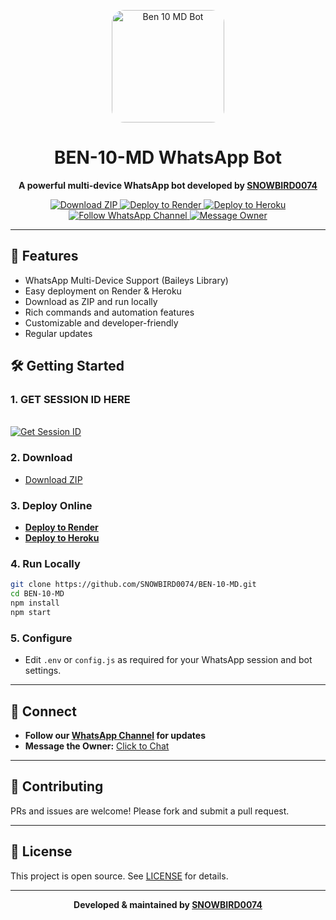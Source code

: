 <p align="center">
  <img src="https://files.catbox.moe/qw1f54.jpg" alt="Ben 10 MD Bot" width="180" style="border-radius: 20px;">
</p>

<h1 align="center">BEN-10-MD WhatsApp Bot</h1>
<p align="center">
  <b>A powerful multi-device WhatsApp bot developed by <a href="https://github.com/SNOWBIRD0074">SNOWBIRD0074</a></b>
</p>

<p align="center">
  <a href="https://github.com/SNOWBIRD0074/BEN-10-MD/archive/refs/heads/main.zip">
    <img src="https://img.shields.io/badge/Download%20ZIP-blue?logo=github&style=for-the-badge" alt="Download ZIP">
  </a>
  <a href="https://dashboard.render.com/deploy?repo=https://github.com/SNOWBIRD0074/BEN-10-MD">
    <img src="https://img.shields.io/badge/Deploy%20to%20Render-3C47E9?logo=render&logoColor=white&style=for-the-badge" alt="Deploy to Render">
  </a>
  <a href="https://heroku.com/deploy?template=https://github.com/SNOWBIRD0074/BEN-10-MD">
    <img src="https://img.shields.io/badge/Deploy%20to%20Heroku-430098?logo=heroku&logoColor=white&style=for-the-badge" alt="Deploy to Heroku">
  </a>
  <a href="https://whatsapp.com/channel/0029Vb5nSebFy722d2NEeU3C">
    <img src="https://img.shields.io/badge/Follow%20WhatsApp%20Channel-25D366?logo=whatsapp&logoColor=white&style=for-the-badge" alt="Follow WhatsApp Channel">
  </a>
  <a href="https://wa.me/263780145644?text=Hello%20I%20am%20interested%20in%20your%20WhatsApp%20bot">
    <img src="https://img.shields.io/badge/Message%20Owner-075E54?logo=whatsapp&logoColor=white&style=for-the-badge" alt="Message Owner">
  </a>
</p>

---

## 🚀 Features

- WhatsApp Multi-Device Support (Baileys Library)
- Easy deployment on Render & Heroku
- Download as ZIP and run locally
- Rich commands and automation features
- Customizable and developer-friendly
- Regular updates

## 🛠️ Getting Started

### 1. GET SESSION ID HERE
 <br>
 <a href='https://snowbird-pairing.onrender.com/' target="_blank"><img alt='Get Session ID' src='https://img.shields.io/badge/Get session id-blue?style=for-the-badge&logo=opencv&logoColor=white'/></a> 

### 2. Download

- [Download ZIP](https://github.com/SNOWBIRD0074/BEN-10-MD/archive/refs/heads/main.zip)

### 3. Deploy Online

- **[Deploy to Render](https://dashboard.render.com/deploy?repo=https://github.com/SNOWBIRD0074/BEN-10-MD)**
- **[Deploy to Heroku](https://heroku.com/deploy?template=https://github.com/SNOWBIRD0074/BEN-10-MD)**

### 4. Run Locally

```bash
git clone https://github.com/SNOWBIRD0074/BEN-10-MD.git
cd BEN-10-MD
npm install
npm start
```

### 5. Configure

- Edit `.env` or `config.js` as required for your WhatsApp session and bot settings.

---

## 📢 Connect

- **Follow our [WhatsApp Channel](https://whatsapp.com/channel/0029Vb5nSebFy722d2NEeU3C) for updates**
- **Message the Owner:** [Click to Chat](https://wa.me/263780145644?text=Hello%20I%20am%20interested%20in%20your%20WhatsApp%20bot)

---

## 🤝 Contributing

PRs and issues are welcome! Please fork and submit a pull request.

---

## 📝 License

This project is open source. See [LICENSE](LICENSE) for details.

---

<p align="center">
  <b>Developed & maintained by <a href="https://github.com/SNOWBIRD0074">SNOWBIRD0074</a></b>
</p>
